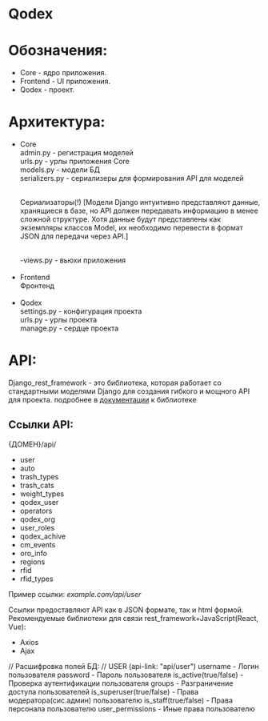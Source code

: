 # Qodex
<h1>Обозначения:</h1>
    <ul>
        <li>Core - ядро приложения.</li>
        <li>Frontend - UI приложения.</li>
        <li>Qodex - проект.</li>
    </ul>

<h1>Архитектура:</h1>
    <ul>
        <li>Core<br>
            admin.py - регистрация моделей<br>
            urls.py - урлы приложения Core<br>
            models.py - модели БД<br>
            serializers.py - сериализеры для формирования API для моделей<br><br>
            <p>Сериализаторы(!)
            [Модели Django интуитивно представляют данные, хранящиеся в базе, но API должен передавать 
            информацию в менее сложной структуре. Хотя данные будут представлены как экземпляры классов 
                Model, их необходимо перевести в формат JSON для передачи через API.]</p><br>
            -views.py - вьюхи приложения</li><br>
        <li>Frontend<br>
             Фронтенд</li><br>
        <li>Qodex<br>
            settings.py - конфигурация проекта<br>
            urls.py - урлы проекта<br>
            manage.py - сердце проекта</li>
</ul>


<h1>API:</h1>
    <p>Django_rest_framework - это библиотека, которая работает со стандартными моделями Django для создания гибкого и мощного API для проекта.
    подробнее в <a href="https://www.django-rest-framework.org/api-guide/generic-views/#listapiview">документации</a> к библиотеке</p>
<h2>Ссылки API:</h2>
    <p>{ДОМЕН}/api/</p>
    <ul>
        <li>user</li>
        <li>auto</li>
        <li>trash_types</li>
        <li>trash_cats</li>
        <li>weight_types</li>
        <li>qodex_user</li>
        <li>operators</li>
        <li>qodex_org</li>
        <li>user_roles</li>
        <li>qodex_achive</li>
        <li>cm_events</li>
        <li>oro_info</li>
        <li>regions</li>
        <li>rfid</li>
        <li>rfid_types</li>
    </ul>
     <p>Пример ссылки: <em>example.com/api/user</em></p>
<p>Ссылки предоставляют API как в JSON формате, так и html формой.
Рекомендуемые библиотеки для связи rest_framework+JavaScript(React, Vue):</p>
    <ul>
        <li>Axios</li>
        <li>Ajax</li>
    </ul>


// Расшифровка полей БД: //
    USER
(api-link: "api/user")
username - Логин пользователя
password - Пароль пользователя
is_active(true/false) - Проверка аутентификации пользователя
groups - Разграничение доступа пользователей
is_superuser(true/false) - Права модератора(сис.админ) пользователю
is_staff(true/false) - Права персонала пользователю
user_permissions - Иные права пользователю

